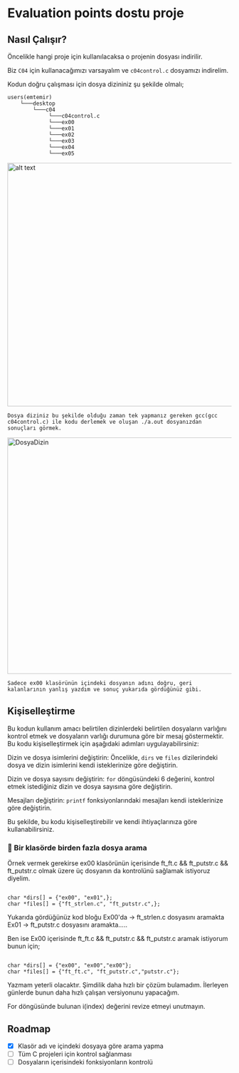 # Evaluation points dostu proje

## Nasıl Çalışır?
Öncelikle hangi proje için kullanılacaksa o projenin dosyası indirilir.

Biz `C04` için kullanacağımızı varsayalım ve `c04control.c` dosyamızı indirelim.

Kodun doğru çalışması için dosya dizininiz şu şekilde olmalı;

    users(emtemir)
        └───desktop
            └───c04   
                 └───c04control.c
                 └───ex00
                 └───ex01
                 └───ex02
                 └───ex03
                 └───ex04
                 └───ex05
<img src="https://i.hizliresim.com/spf8es3.png" alt="alt text" width="961" height="546">
                 
`Dosya diziniz bu şekilde olduğu zaman tek yapmanız gereken gcc(gcc c04control.c) ile kodu derlemek ve oluşan ./a.out dosyanızdan sonuçları görmek.`

<img src="https://i.hizliresim.com/3py9ci4.png" alt="DosyaDizin" width="1011" height="530">

`Sadece ex00 klasörünün içindeki dosyanın adını doğru, geri kalanlarının yanlış yazdım ve sonuç yukarıda gördüğünüz gibi.`

## Kişiselleştirme
Bu kodun kullanım amacı belirtilen dizinlerdeki belirtilen dosyaların varlığını kontrol etmek ve dosyaların varlığı durumuna göre bir mesaj göstermektir. Bu kodu kişiselleştirmek için aşağıdaki adımları uygulayabilirsiniz:

Dizin ve dosya isimlerini değiştirin: Öncelikle, `dirs` ve `files` dizilerindeki dosya ve dizin isimlerini kendi isteklerinize göre değiştirin.

Dizin ve dosya sayısını değiştirin: `for` döngüsündeki 6 değerini, kontrol etmek istediğiniz dizin ve dosya sayısına göre değiştirin.

Mesajları değiştirin: `printf` fonksiyonlarındaki mesajları kendi isteklerinize göre değiştirin.

Bu şekilde, bu kodu kişiselleştirebilir ve kendi ihtiyaçlarınıza göre kullanabilirsiniz.

### :eyes: Bir klasörde birden fazla dosya arama

Örnek vermek gerekirse ex00 klasörünün içerisinde ft_ft.c && ft_putstr.c && ft_putstr.c olmak üzere üç dosyanın da kontrolünü sağlamak istiyoruz diyelim.

```

char *dirs[] = {"ex00", "ex01",};
char *files[] = {"ft_strlen.c", "ft_putstr.c",};

```
Yukarıda gördüğünüz kod bloğu Ex00'da -> ft_strlen.c dosyasını aramakta Ex01 -> ft_putstr.c dosyasını aramakta.....

Ben ise Ex00 içerisinde ft_ft.c && ft_putstr.c && ft_putstr.c aramak istiyorum bunun için;

```  

char *dirs[] = {"ex00", "ex00","ex00"};
char *files[] = {"ft_ft.c", "ft_putstr.c","putstr.c"};

```
Yazmam yeterli olacaktır. Şimdilik daha hızlı bir çözüm bulamadım. İlerleyen günlerde bunun daha hızlı çalışan versiyonunu yapacağım. 

For döngüsünde bulunan i(index) değerini revize etmeyi unutmayın.

## Roadmap

- [x] Klasör adı ve içindeki dosyaya göre arama yapma
- [ ] Tüm C projeleri için kontrol sağlanması
- [ ] Dosyaların içerisindeki fonksiyonların kontrolü
